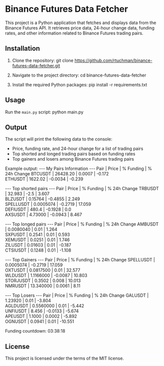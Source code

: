 # Binance Futures Data Fetcher

This project is a Python application that fetches and displays data from the Binance Futures API. It retrieves price data, 24-hour change data, funding rates, and other information related to Binance Futures trading pairs.

## Installation

1. Clone the repository:
git clone https://github.com/rtuchman/binance-futures-data-fetcher.git

2. Navigate to the project directory:
cd binance-futures-data-fetcher

3. Install the required Python packages:
pip install -r requirements.txt


## Usage

Run the `main.py` script:
python main.py


## Output

The script will print the following data to the console:

- Price, funding rate, and 24-hour change for a list of trading pairs
- Top shorted and longed trading pairs based on funding rates
- Top gainers and losers among Binance Futures trading pairs

Example output:
--- My Pairs Information ---
  Pair     | Price      | % Funding  | % 24h Change
BTCUSDT    | 26428.20   | 0.0007     | -0.172    
ETHUSDT    | 1622.02    | -0.0034    | -0.239    

--- Top shorted pairs ---
  Pair     | Price      | % Funding  | % 24h Change
TRBUSDT    | 32.983     | -2.5       | 3.607     
BLZUSDT    | 0.15764    | -0.4855    | 2.249     
SPELLUSDT  | 0.0005074  | -0.2719    | 17.059    
DEFIUSDT   | 480.4      | -0.1928    | 0.0       
AXSUSDT    | 4.73000    | -0.0943    | 8.467     

--- Top longed pairs ---
  Pair     | Price      | % Funding  | % 24h Change
AMBUSDT    | 0.0080040  | 0.01       | 1.264     
SXPUSDT    | 0.2541     | 0.01       | 0.593     
XEMUSDT    | 0.0251     | 0.01       | 1.746     
ZILUSDT    | 0.01603    | 0.01       | -0.187    
CTSIUSDT   | 0.1248     | 0.01       | -1.108    

--- Top Gainers ---
  Pair     | Price      | % Funding  | % 24h Change
SPELLUSDT  | 0.0005074  | -0.2719    | 17.059    
OXTUSDT    | 0.0817500  | 0.01       | 32.577    
WLDUSDT    | 1.1166000  | -0.0087    | 10.803    
STORJUSDT  | 0.3502     | 0.008      | 10.013    
NMRUSDT    | 13.340000  | 0.0061     | 8.11      

--- Top Losers ---
  Pair     | Price      | % Funding  | % 24h Change
GALUSDT    | 1.23920    | 0.01       | -3.804    
AGLDUSDT   | 0.5560000  | 0.01       | -5.442    
UNFIUSDT   | 8.456      | -0.0133    | -5.674    
APEUSDT    | 1.1000     | 0.0002     | -5.892    
OGNUSDT    | 0.0941     | 0.01       | -10.551   

Funding countdown: 03:38:18 


## License

This project is licensed under the terms of the MIT license.